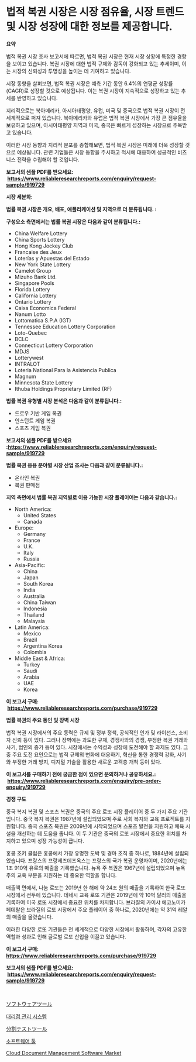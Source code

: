 <p><h1>법적 복권 시장은 시장 점유율, 시장 트렌드 및 시장 성장에 대한 정보를 제공합니다.</h1></p><p><strong>요약</strong></p>
<p><p>법적 복권 시장 조사 보고서에 따르면, 법적 복권 시장은 현재 시장 상황에 특정한 경향을 보이고 있습니다. 복권 시장에 대한 법적 규제와 감독이 강화되고 있는 추세이며, 이는 시장의 신뢰성과 투명성을 높이는 데 기여하고 있습니다.</p><p>시장 동향을 살펴보면, 법적 복권 시장은 예측 기간 동안 6.4%의 연평균 성장률(CAGR)로 성장할 것으로 예상됩니다. 이는 복권 시장이 지속적으로 성장하고 있는 추세를 반영하고 있습니다.</p><p>지리적으로는 북아메리카, 아시아태평양, 유럽, 미국 및 중국으로 법적 복권 시장이 전 세계적으로 퍼져 있습니다. 북아메리카와 유럽은 법적 복권 시장에서 가장 큰 점유율을 보유하고 있으며, 아시아태평양 지역과 미국, 중국은 빠르게 성장하는 시장으로 주목받고 있습니다.</p><p>이러한 시장 동향과 지리적 분포를 종합해보면, 법적 복권 시장은 미래에 더욱 성장할 것으로 예상됩니다. 관련 기업들은 시장 동향을 주시하고 적시에 대응하여 성공적인 비즈니스 전략을 수립해야 할 것입니다.</p></p>
<p><strong>보고서의 샘플 PDF를 받으세요: &nbsp;<a href="https://www.reliableresearchreports.com/enquiry/request-sample/919729">https://www.reliableresearchreports.com/enquiry/request-sample/919729</a></strong></p>
<p><strong>시장 세분화:</strong></p>
<p><strong> 법률 복권 시장은 개요, 배포, 애플리케이션 및 지역으로 더 분류됩니다. :</strong></p>
<p><strong>구성요소 측면에서는 법률 복권 시장은 다음과 같이 분류됩니다.:</strong></p>
<p><ul><li>China Welfare Lottery</li><li>China Sports Lottery</li><li>Hong Kong Jockey Club</li><li>Francaise des Jeux</li><li>Loterías y Apuestas del Estado</li><li>New York State Lottery</li><li>Camelot Group</li><li>Mizuho Bank Ltd.</li><li>Singapore Pools</li><li>Florida Lottery</li><li>California Lottery</li><li>Ontario Lottery</li><li>Caixa Economica Federal</li><li>Nanum Lotto</li><li>Lottomatica S.P.A (IGT)</li><li>Tennessee Education Lottery Corporation</li><li>Loto-Quebec</li><li>BCLC</li><li>Connecticut Lottery Corporation</li><li>MDJS</li><li>Lotterywest</li><li>INTRALOT</li><li>Loteria National Para la Asistencia Publica</li><li>Magnum</li><li>Minnesota State Lottery</li><li>Ithuba Holdings Proprietary Limited (RF)</li></ul></p>
<p><strong> 법률 복권 유형별 시장 분석은 다음과 같이 분류됩니다.:</strong></p>
<p><ul><li>드로우 기반 게임 복권</li><li>인스턴트 게임 복권</li><li>스포츠 게임 복권</li></ul></p>
<p><strong>보고서의 샘플 PDF를 받으세요 :<a href="https://www.reliableresearchreports.com/enquiry/request-sample/919729">https://www.reliableresearchreports.com/enquiry/request-sample/919729</a></strong></p>
<p><strong> 법률 복권 응용 분야별 시장 산업 조사는 다음과 같이 분류됩니다.:</strong></p>
<p><ul><li>온라인 복권</li><li>복권 판매점</li></ul></p>
<p><strong>지역 측면에서 법률 복권 지역별로 이용 가능한 시장 플레이어는 다음과 같습니다.:</strong></p>
<p><ul>
    <li>
        North America:
        <ul>
            <li>United States</li>
            <li>Canada</li>
        </ul>
    </li>
    <li>
        Europe:
        <ul>
            <li>Germany</li>
            <li>France</li>
            <li>U.K.</li>
            <li>Italy</li>
            <li>Russia</li>
        </ul>
    </li>
    <li>
        Asia-Pacific:
        <ul>
            <li>China</li>
            <li>Japan</li>
            <li>South Korea</li>
            <li>India</li>
            <li>Australia</li>
            <li>China Taiwan</li>
            <li>Indonesia</li>
            <li>Thailand</li>
            <li>Malaysia</li>
        </ul>
    </li>
    <li>
        Latin America:
        <ul>
            <li>Mexico</li>
            <li>Brazil</li>
            <li>Argentina Korea</li>
            <li>Colombia</li>
        </ul>
    </li>
    <li>
        Middle East & Africa:
        <ul>
            <li>Turkey</li>
            <li>Saudi</li>
            <li>Arabia</li>
            <li>UAE</li>
            <li>Korea</li>
        </ul>
    </li>
    </ul></p>
<p><strong>이 보고서 구매: &nbsp;<a href="https://www.reliableresearchreports.com/purchase/919729">https://www.reliableresearchreports.com/purchase/919729</a></strong></p>
<p><strong>법률 복권의 주요 동인 및 장벽 시장</strong></p>
<p><p>법적 복권 시장에서의 주요 동력은 규제 및 정부 정책, 공식적인 인가 및 라이선스, 소비자 신뢰 등이 있다. 그러나 장벽에는 과도한 규제, 경쟁사와의 경쟁, 부정한 복권 거래와 사기, 범인의 증가 등이 있다. 시장에서는 수익성과 성장에 도전해야 할 과제도 있다. 그 중 주요 도전 요인으로는 법적 규제의 변화에 대응하기, 혁신을 통한 경쟁력 강화, 사기와 부정한 거래 방지, 디지털 기술을 활용한 새로운 고객층 개척 등이 있다.</p></p>
<p><strong>이 보고서를 구매하기 전에 궁금한 점이 있으면 문의하거나 공유하세요.: &nbsp;<a href="https://www.reliableresearchreports.com/enquiry/pre-order-enquiry/919729">https://www.reliableresearchreports.com/enquiry/pre-order-enquiry/919729</a></strong></p>
<p><strong>경쟁 구도</strong></p>
<p><p>중국 복지 복권 및 스포츠 복권은 중국의 주요 로또 시장 플레이어 중 두 가지 주요 기관입니다. 중국 복지 복권은 1987년에 설립되었으며 주로 사회 복지와 교육 프로젝트를 지원합니다. 중국 스포츠 복권은 2009년에 시작되었으며 스포츠 발전을 지원하고 체육 시설을 개선하는 데 도움을 줍니다. 이 두 기관은 중국의 로또 시장에서 중요한 위치를 차지하고 있으며 성장 가능성이 큽니다.</p><p>홍콩 조키 클럽은 홍콩에서 가장 유명한 도박 및 경마 조직 중 하나로, 1884년에 설립되었습니다. 프랑스의 프랑세즈데즈옥스는 프랑스의 국가 복권 운영자이며, 2020년에는 1조 910억 유로의 매출을 기록했습니다. 뉴욕 주 복권은 1967년에 설립되었으며 뉴욕 주의 교육 부문을 지원하는 데 중요한 역할을 합니다.</p><p>매출액 면에서, 나눔 로또는 2019년 한 해에 약 24조 원의 매출을 기록하여 한국 로또 시장에서 선두에 있습니다. 테네시 교육 로또 기관은 2019년에 약 10억 달러의 매출을 기록하여 미국 로또 시장에서 중요한 위치를 차지합니다. 브라질의 카이샤 에코노미카 페데랄은 브라질의 로또 시장에서 주요 플레이어 중 하나로, 2020년에는 약 31억 레알의 매출을 올렸습니다. </p><p>이러한 다양한 로또 기관들은 전 세계적으로 다양한 시장에서 활동하며, 각자의 고유한 역할과 성과로 인해 글로벌 로또 산업을 이끌고 있습니다.</p></p>
<p><strong>이 보고서 구매: &nbsp; <a href="https://www.reliableresearchreports.com/purchase/919729">https://www.reliableresearchreports.com/purchase/919729</a></strong></p>
<p><strong>보고서의 샘플 PDF를 받으세요: &nbsp;<a href="https://www.reliableresearchreports.com/enquiry/request-sample/919729">https://www.reliableresearchreports.com/enquiry/request-sample/919729</a></strong><strong></strong></p>
<p>&nbsp;</p>
<p><p><a href="https://github.com/lababdou/Market-Research-Report-List-2/blob/main/3493913182980.md">ソフトウェアツール</a></p><p><a href="https://github.com/sougarounis/Market-Research-Report-List-2/blob/main/7736342182976.md">대리점 관리 시스템</a></p><p><a href="https://github.com/mohamedbakry57/Market-Research-Report-List-2/blob/main/7535532182979.md">分割テストツール</a></p><p><a href="https://github.com/laholand/Market-Research-Report-List-2/blob/main/5791752182975.md">소프트웨어 툴</a></p><p><a href="https://issuu.com/reportprime-2/docs/cloud-document-management-software-market-size-203">Cloud Document Management Software Market</a></p></p>